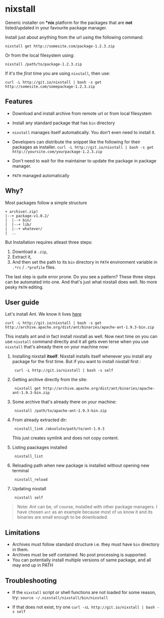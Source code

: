 nixstall
========

Generic installer on **\*nix** platform for the packages that are **not** listed/updated in your favourite package manager.

Install just about anything from the url using the following command:

    nixstall get http://somesite.com/package-1.2.3.zip

Or from the local filesystem using:

    nixstall /path/to/package-1.2.3.zip


If it's the *first* time you are using `nixstall`, then use:

    curl -L http://git.io/nixstall | bash -s get http://somesite.com/somepackage-1.2.3.zip


## Features

- Download and install archive from remote url or from local filesystem

- Install any standard package that has `bin` directory

- `nixstall` manages itself automatically. You don't even need to install it.

- Developers can distribute the snippet like the following for their packages as installer.
        `curl -L http://git.io/nixstall | bash -s get http://yoursite.com/yourpackage-1.2.3.zip`

- Don't need to wait for the maintainer to update the package in package manager.

- `PATH` managed automatically


## Why?

Most packages follow a simple structure

    + archive(.zip)
    |--+ package-v1.0.2/
    |  |--+ bin/
    |  |--+ lib/
    |  |--+ whatever/
    |  ..

But Installation requires atleast three steps:

1. Download a `.zip`,
2. Extract it,
3. And then set the path to its `bin` directory in `PATH` environment variable in `.*rc` / `.*profile` files.

The last step is quite error prone. Do you see a pattern? These three steps can be automated into one.
And that's just what nixstall does well. No more pesky `PATH` editing.


## User guide

Let's install Ant. We know it lives [here](http://archive.apache.org/dist/ant/binaries/apache-ant-1.9.3-bin.zip)

    curl -L http://git.io/nixstall | bash -s get http://archive.apache.org/dist/ant/binaries/apache-ant-1.9.3-bin.zip

This installs ant and in fact install nixstall as well. Now next time on you can use `nixstall` command directly and it all
gets even terse when you use `nixstall` that's already there on your machine now:

1. Installing nixstall **itself**. Nixstall installs itself whenever you install any package for the first time. But if you
   want to install nixstall first :

        curl -L http://git.io/nixstall | bash -s self

2. Getting archive directly from the site:

        nixstall get http://archive.apache.org/dist/ant/binaries/apache-ant-1.9.3-bin.zip

3. Some archive that's already there on your machine:

        nixstall /path/to/apache-ant-1.9.3-bin.zip

4. From already extracted dir:

        nixstall_link /absolute/path/to/ant-1.9.3

    This just creates symlink and does not copy content.

5. Listing paackages installed

        nixstall_list

6. Reloading path when new package is installed without opening new terminal

        nixstall_reload

7. Updating nixstall

        nixstall self


> Note: Ant can be, of course, installed with other package managers. I have chosen `ant` as an example because most of
> us know it and its binaries are small enough to be downloaded.


## Limitations

- Archives must follow standard structure i.e. they must have `bin` directory in them.
- Archives must be self contained. No post processing is supported.
- You can potentially install multiple versions of same package, and all may end up in PATH

## Troubleshooting

- If the `nixstall` script or shell functions are not loaded for some reason, try:
    `source ~/.nixstall/nixstall/bin/nixstall`

- If that does not exist, try one `curl -sL http://git.io/nixstall | bash -s self`

